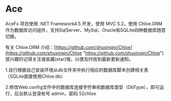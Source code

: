# Ace
AceFx
项目使用 .NET Framework4.5 开发，使用 MVC 5.2。使用 Chloe.ORM 作为数据库访问组件，支持SqlServer、MySql、Oracle和SQLite四种数据库随意切换。

有关 Chloe.ORM 介绍：[https://github.com/shuxinqin/Chloe](https://github.com/shuxinqin/Chloe "https://github.com/shuxinqin/Chloe") 感兴趣的记得关注或收藏(star)哦，以便及时收到最新更新通知。

1.自行根据自己安装环境从db文件夹中执行相应的数据库脚本创建相关表（SQLite直接使用Chloe.db）

2.修改Web.config文件中的数据库连接字符串和数据库类型（DbType），即可运行，后台默认登录帐号 admin，密码 52chloe

